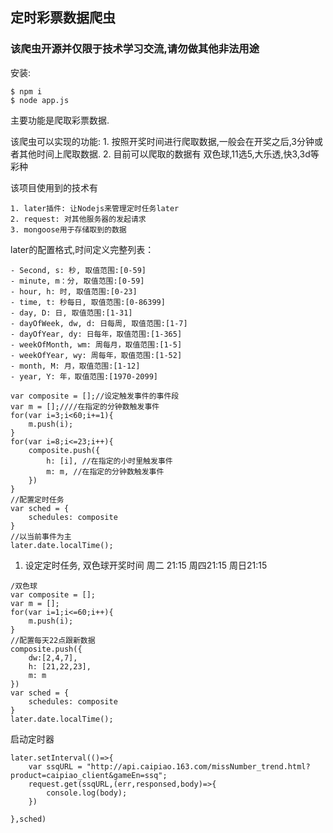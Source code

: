 ## 定时彩票数据爬虫

### 该爬虫开源并仅限于技术学习交流,请勿做其他非法用途

安装: 
```
$ npm i 
$ node app.js
```

主要功能是爬取彩票数据.

该爬虫可以实现的功能:
	1. 按照开奖时间进行爬取数据,一般会在开奖之后,3分钟或者其他时间上爬取数据.
	2. 目前可以爬取的数据有 双色球,11选5,大乐透,快3,3d等彩种

该项目使用到的技术有

	1. later插件: 让Nodejs来管理定时任务later
	2. request: 对其他服务器的发起请求
	3. mongoose用于存储取到的数据


later的配置格式,时间定义完整列表：

	- Second, s: 秒, 取值范围:[0-59]
	- minute, m：分, 取值范围:[0-59]
	- hour, h: 时, 取值范围:[0-23]
	- time, t: 秒每日, 取值范围:[0-86399]
	- day, D: 日, 取值范围:[1-31]
	- dayOfWeek, dw, d: 日每周, 取值范围:[1-7]
	- dayOfYear, dy: 日每年，取值范围:[1-365]
	- weekOfMonth, wm: 周每月，取值范围:[1-5]
	- weekOfYear, wy: 周每年，取值范围:[1-52]
	- month, M: 月，取值范围:[1-12]
	- year, Y: 年，取值范围:[1970-2099]

```
var composite = [];//设定触发事件的事件段
var m = [];////在指定的分钟数触发事件
for(var i=3;i<60;i+=1){
    m.push(i);
}
for(var i=8;i<=23;i++){
    composite.push({
        h: [i], //在指定的小时里触发事件
        m: m, //在指定的分钟数触发事件
    })
}
//配置定时任务
var sched = {
    schedules: composite
}
//以当前事件为主
later.date.localTime();

```


1. 设定定时任务,
双色球开奖时间 周二 21:15 周四21:15 周日21:15
```
/双色球
var composite = [];
var m = [];
for(var i=1;i<=60;i++){
    m.push(i);
}
//配置每天22点跟新数据
composite.push({
    dw:[2,4,7],
    h: [21,22,23],
    m: m
})
var sched = {
    schedules: composite
}
later.date.localTime();

```

启动定时器

```
later.setInterval(()=>{
    var ssqURL = "http://api.caipiao.163.com/missNumber_trend.html?product=caipiao_client&gameEn=ssq";
    request.get(ssqURL,(err,responsed,body)=>{
        console.log(body);
    })

},sched)

```










